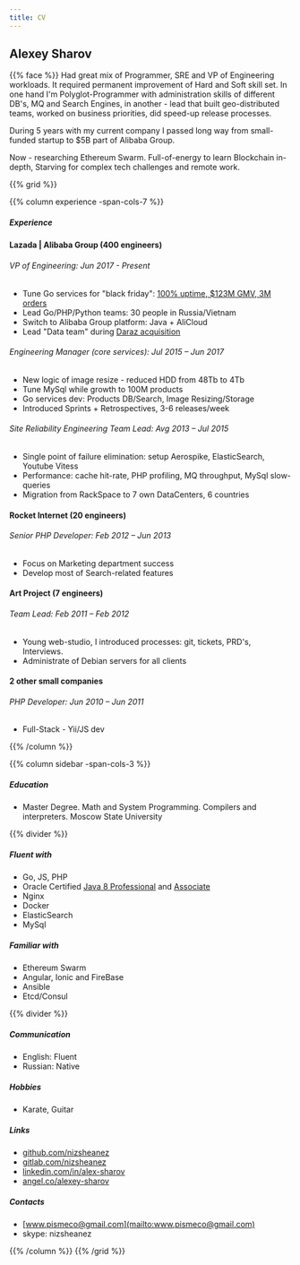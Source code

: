 ```yaml
---
title: CV
---
```

## Alexey Sharov

{{% face %}} Had great mix of Programmer, SRE and VP of Engineering workloads. 
It required permanent improvement of Hard and Soft skill set. 
In one hand I'm Polyglot-Programmer with administration skills of different DB's, MQ and Search Engines, 
in another - lead that built geo-distributed teams, worked on business priorities, did speed-up release processes. 

During 5 years with my current company I passed long way from small-funded startup to $5B part of Alibaba Group.

Now - researching Ethereum Swarm. 
Full-of-energy to learn Blockchain in-depth, Starving for complex tech challenges and remote work.

{{% grid %}}

{{% column experience -span-cols-7 %}}
##### Experience

#### Lazada | Alibaba Group (400 engineers) 
###### VP of Engineering: *Jun 2017 - Present*

* Tune Go services for "black friday": [100% uptime, $123M GMV, 3M orders](http://markets.businessinsider.com/news/stocks/Southeast-Asia-s-eCommerce-leader-Lazada-smashes-sales-record-1007843779)
* Lead Go/PHP/Python teams: 30 people in Russia/Vietnam
* Switch to Alibaba Group platform: Java + AliCloud
* Lead "Data team" during [Daraz acquisition](https://pandaily.com/alibaba-buys-daraz-after-lazada-currently-covering-11-se-asian-countries)

###### Engineering Manager (core services): *Jul 2015 – Jun 2017*

* New logic of image resize - reduced HDD from 48Tb to 4Tb
* Tune MySql while growth to 100M products
* Go services dev: Products DB/Search, Image Resizing/Storage
* Introduced Sprints + Retrospectives, 3-6 releases/week

###### Site Reliability Engineering Team Lead: *Avg 2013 – Jul 2015*

* Single point of failure elimination: setup Aerospike, ElasticSearch, Youtube Vitess
* Performance: cache hit-rate, PHP profiling, MQ throughput, MySql slow-queries
* Migration from RackSpace to 7 own DataCenters, 6 countries

#### Rocket Internet (20 engineers)
###### Senior PHP Developer: *Feb 2012 – Jun 2013*

* Focus on Marketing department success 
* Develop most of Search-related features 

#### Art Project (7 engineers)
###### Team Lead: *Feb 2011 – Feb 2012*

* Young web-studio, I introduced processes: git, tickets, PRD's, Interviews. 
* Administrate of Debian servers for all clients

#### 2 other small companies
###### PHP Developer: *Jun 2010 – Jun 2011*

* Full-Stack - Yii/JS dev

{{% /column %}}

{{% column sidebar -span-cols-3 %}}

##### Education 
  * Master Degree. Math and System Programming. Compilers and interpreters. Moscow State University  

{{% divider %}}

##### Fluent with
  * Go, JS, PHP 
  * Oracle Certified [Java 8 Professional](https://www.youracclaim.com/badges/e729c951-ad94-469b-9d53-6df58d6a8f32/public_url) and [Associate](https://www.youracclaim.com/badges/3c1dcd16-2dfa-434a-aaea-0d1d523f966e/public_url)
  * Nginx
  * Docker
  * ElasticSearch
  * MySql

##### Familiar with
  * Ethereum Swarm
  * Angular, Ionic and FireBase
  * Ansible
  * Etcd/Consul

{{% divider %}}

##### Communication
  * English: Fluent
  * Russian: Native

##### Hobbies
  * Karate, Guitar

##### Links
  * [github.com/nizsheanez](http://github.com/nizsheanez)
  * [gitlab.com/nizsheanez](https://gitlab.com/nizsheanez)
  * [linkedin.com/in/alex-sharov](https://www.linkedin.com/in/alex-sharov/)
  * [angel.co/alexey-sharov](https://angel.co/alexey-sharov)

##### Contacts
  * [www.pismeco@gmail.com](mailto:www.pismeco@gmail.com)
  * skype: nizsheanez

{{% /column %}}
{{% /grid %}}

